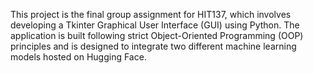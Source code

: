 This project is the final group assignment for HIT137, which involves developing a Tkinter Graphical User Interface (GUI) using Python. The application is built following strict Object-Oriented Programming (OOP) principles and is designed to integrate two different machine learning models hosted on Hugging Face.
